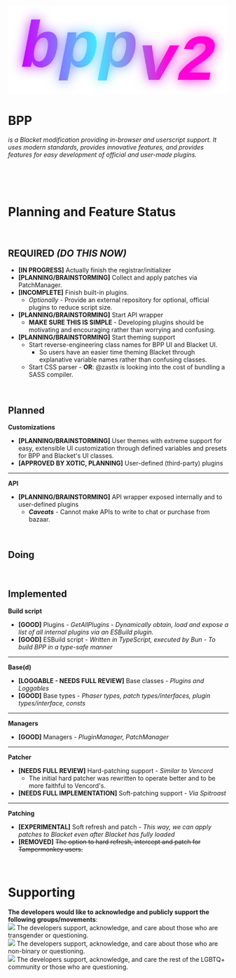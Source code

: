 ![BPP](branding/logo.png)
# BPP
*is a Blacket modification providing in-browser and userscript support. It uses modern standards, provides innovative features, and provides features for easy development of official and user-made plugins.*   

&nbsp;&nbsp;&nbsp;&nbsp;&nbsp;&nbsp;&nbsp;&nbsp;&nbsp;&nbsp;   
&nbsp;&nbsp;&nbsp;&nbsp;&nbsp;&nbsp;&nbsp;&nbsp;&nbsp;&nbsp;   
&nbsp;&nbsp;&nbsp;&nbsp;&nbsp;&nbsp;&nbsp;&nbsp;&nbsp;&nbsp;

# Planning and Feature Status

&nbsp;&nbsp;&nbsp;&nbsp;&nbsp;&nbsp;&nbsp;&nbsp;&nbsp;&nbsp;

## REQUIRED *(DO THIS NOW)*
- **[IN PROGRESS]** Actually finish the registrar/initializer
- **[PLANNING/BRAINSTORMING]** Collect and apply patches via PatchManager.
- **[INCOMPLETE]** Finish built-in plugins.
    - *Optionally* - Provide an external repository for optional, official plugins to reduce script size.
- **[PLANNING/BRAINSTORMING]** Start API wrapper
    - **MAKE SURE THIS IS SIMPLE** - Developing plugins should be motivating and encouraging rather than worrying and confusing.
- **[PLANNING/BRAINSTORMING]** Start theming support
    - Start reverse-engineering class names for BPP UI and Blacket UI.
         - So users have an easier time theming Blacket through explanative variable names rather than confusing classes.
    - Start CSS parser - **OR**: @zastlx is looking into the cost of bundling a SASS compiler.

&nbsp;&nbsp;&nbsp;&nbsp;&nbsp;&nbsp;&nbsp;&nbsp;&nbsp;&nbsp;

## Planned
**Customizations**
- **[PLANNING/BRAINSTORMING]** User themes with extreme support for easy, extensible UI customization through defined variables and presets for BPP and Blacket's UI classes.
- **[APPROVED BY XOTIC, PLANNING]** User-defined (third-party) plugins

---
**API**
- **[PLANNING/BRAINSTORMING]** API wrapper exposed internally and to user-defined plugins
    - ***Caveats*** - Cannot make APIs to write to chat or purchase from bazaar.

&nbsp;&nbsp;&nbsp;&nbsp;&nbsp;&nbsp;&nbsp;&nbsp;&nbsp;&nbsp;
## Doing

&nbsp;&nbsp;&nbsp;&nbsp;&nbsp;&nbsp;&nbsp;&nbsp;&nbsp;&nbsp;
## Implemented
**Build script**
- **[GOOD]** Plugins - *GetAllPlugins - Dynamically obtain, load and expose a list of all internal plugins via an ESBuild plugin.*
- **[GOOD]** ESBuild script - *Written in TypeScript, executed by Bun - To build BPP in a type-safe manner*

---
**Base(d)**
- **[LOGGABLE - NEEDS FULL REVIEW]** Base classes - *Plugins and Loggables*
- **[GOOD]** Base types - *Phaser types, patch types/interfaces, plugin types/interface, consts*

---
**Managers**
- **[GOOD]** Managers - *PluginManager, PatchManager*

---
**Patcher**
- **[NEEDS FULL REVIEW]** Hard-patching support - *Similar to Vencord*
    - The initial hard patcher was rewritten to operate better and to be more faithful to Vencord's.
- **[NEEDS FULL IMPLEMENTATION]** Soft-patching support - *Via Spitroast*

---
**Patching**
- **[EXPERIMENTAL]** Soft refresh and patch - *This way, we can apply patches to Blacket even after Blacket has fully loaded*
- **[REMOVED]** ~~The option to hard refresh, intercept and patch for Tampermonkey users.~~
&nbsp;&nbsp;&nbsp;&nbsp;&nbsp;&nbsp;&nbsp;&nbsp;&nbsp;&nbsp;   
&nbsp;&nbsp;&nbsp;&nbsp;&nbsp;&nbsp;&nbsp;&nbsp;&nbsp;&nbsp;   
&nbsp;&nbsp;&nbsp;&nbsp;&nbsp;&nbsp;&nbsp;&nbsp;&nbsp;&nbsp;   
# Supporting
**The developers would like to acknowledge and publicly support the following groups/movements**:   
<img height="30" src="https://encrypted-tbn0.gstatic.com/images?q=tbn:ANd9GcSI4XyT-Kdrs9ItleNPGGIWvdbkOP2mdBQ9Ig&s"> The developers support, acknowledge, and care about those who are transgender or questioning.   
<img height="30" src="https://upload.wikimedia.org/wikipedia/commons/thumb/7/75/Nonbinary_flag.svg/255px-Nonbinary_flag.svg.png"> The developers support, acknowledge, and care about those who are non-binary or questioning.   
<img height="30" src="https://upload.wikimedia.org/wikipedia/commons/thumb/4/48/Gay_Pride_Flag.svg/1200px-Gay_Pride_Flag.svg.png"> The developers support, acknowledge, and care the rest of the LGBTQ+ community or those who are questioning.
&nbsp;&nbsp;&nbsp;&nbsp;&nbsp;&nbsp;&nbsp;&nbsp;&nbsp;&nbsp;   
&nbsp;&nbsp;&nbsp;&nbsp;&nbsp;&nbsp;&nbsp;&nbsp;&nbsp;&nbsp;   
&nbsp;&nbsp;&nbsp;&nbsp;&nbsp;&nbsp;&nbsp;&nbsp;&nbsp;&nbsp;   